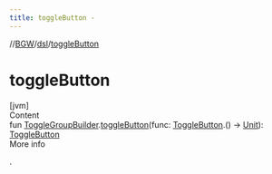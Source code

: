 ```yaml
---
title: toggleButton -
---
```

//[BGW](../../index.md)/[dsl](index.md)/[toggleButton](toggle-button.md)



# toggleButton  
[jvm]  
Content  
fun [ToggleGroupBuilder](-toggle-group-builder/index.md).[toggleButton](toggle-button.md)(func: [ToggleButton](../tools.aqua.bgw.elements.uielements/-toggle-button/index.md).() -> [Unit](https://kotlinlang.org/api/latest/jvm/stdlib/kotlin/-unit/index.html)): [ToggleButton](../tools.aqua.bgw.elements.uielements/-toggle-button/index.md)  
More info  


.

  




